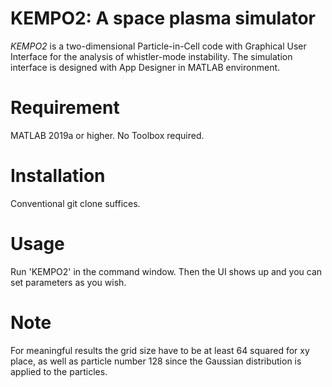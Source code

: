 # KEMPO2: A space plasma simulator

*KEMPO2* is a two-dimensional Particle-in-Cell code with Graphical User Interface for the analysis of whistler-mode instability. The simulation interface is designed with App Designer in MATLAB environment.

# Requirement

MATLAB 2019a or higher. No Toolbox required.

# Installation

Conventional git clone suffices.

# Usage

Run 'KEMPO2' in the command window. Then the UI shows up and you can set parameters as you wish.

# Note

For meaningful results the grid size have to be at least 64 squared for xy place, as well as particle number 128 since the Gaussian distribution is applied to the particles.
